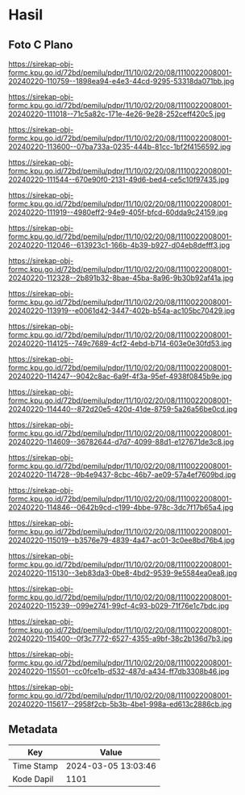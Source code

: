 # Hasil

## Foto C Plano

https://sirekap-obj-formc.kpu.go.id/72bd/pemilu/pdpr/11/10/02/20/08/1110022008001-20240220-110759--1898ea94-e4e3-44cd-9295-53318da071bb.jpg

https://sirekap-obj-formc.kpu.go.id/72bd/pemilu/pdpr/11/10/02/20/08/1110022008001-20240220-111018--71c5a82c-171e-4e26-9e28-252ceff420c5.jpg

https://sirekap-obj-formc.kpu.go.id/72bd/pemilu/pdpr/11/10/02/20/08/1110022008001-20240220-113600--07ba733a-0235-444b-81cc-1bf2f4156592.jpg

https://sirekap-obj-formc.kpu.go.id/72bd/pemilu/pdpr/11/10/02/20/08/1110022008001-20240220-111544--670e90f0-2131-49d6-bed4-ce5c10f97435.jpg

https://sirekap-obj-formc.kpu.go.id/72bd/pemilu/pdpr/11/10/02/20/08/1110022008001-20240220-111919--4980eff2-94e9-405f-bfcd-60dda9c24159.jpg

https://sirekap-obj-formc.kpu.go.id/72bd/pemilu/pdpr/11/10/02/20/08/1110022008001-20240220-112046--613923c1-166b-4b39-b927-d04eb8defff3.jpg

https://sirekap-obj-formc.kpu.go.id/72bd/pemilu/pdpr/11/10/02/20/08/1110022008001-20240220-112328--2b891b32-8bae-45ba-8a96-9b30b92af41a.jpg

https://sirekap-obj-formc.kpu.go.id/72bd/pemilu/pdpr/11/10/02/20/08/1110022008001-20240220-113919--e0061d42-3447-402b-b54a-ac105bc70429.jpg

https://sirekap-obj-formc.kpu.go.id/72bd/pemilu/pdpr/11/10/02/20/08/1110022008001-20240220-114125--749c7689-4cf2-4ebd-b714-603e0e30fd53.jpg

https://sirekap-obj-formc.kpu.go.id/72bd/pemilu/pdpr/11/10/02/20/08/1110022008001-20240220-114247--9042c8ac-6a9f-4f3a-95ef-4938f0845b9e.jpg

https://sirekap-obj-formc.kpu.go.id/72bd/pemilu/pdpr/11/10/02/20/08/1110022008001-20240220-114440--872d20e5-420d-41de-8759-5a26a56be0cd.jpg

https://sirekap-obj-formc.kpu.go.id/72bd/pemilu/pdpr/11/10/02/20/08/1110022008001-20240220-114609--36782644-d7d7-4099-88d1-e127671de3c8.jpg

https://sirekap-obj-formc.kpu.go.id/72bd/pemilu/pdpr/11/10/02/20/08/1110022008001-20240220-114728--9b4e9437-8cbc-46b7-ae09-57a4ef7609bd.jpg

https://sirekap-obj-formc.kpu.go.id/72bd/pemilu/pdpr/11/10/02/20/08/1110022008001-20240220-114846--0642b9cd-c199-4bbe-978c-3dc7f17b65a4.jpg

https://sirekap-obj-formc.kpu.go.id/72bd/pemilu/pdpr/11/10/02/20/08/1110022008001-20240220-115019--b3576e79-4839-4a47-ac01-3c0ee8bd76b4.jpg

https://sirekap-obj-formc.kpu.go.id/72bd/pemilu/pdpr/11/10/02/20/08/1110022008001-20240220-115130--3eb83da3-0be8-4bd2-9539-9e5584ea0ea8.jpg

https://sirekap-obj-formc.kpu.go.id/72bd/pemilu/pdpr/11/10/02/20/08/1110022008001-20240220-115239--099e2741-99cf-4c93-b029-71f76e1c7bdc.jpg

https://sirekap-obj-formc.kpu.go.id/72bd/pemilu/pdpr/11/10/02/20/08/1110022008001-20240220-115400--0f3c7772-6527-4355-a9bf-38c2b136d7b3.jpg

https://sirekap-obj-formc.kpu.go.id/72bd/pemilu/pdpr/11/10/02/20/08/1110022008001-20240220-115501--cc0fce1b-d532-487d-a434-ff7db3308b46.jpg

https://sirekap-obj-formc.kpu.go.id/72bd/pemilu/pdpr/11/10/02/20/08/1110022008001-20240220-115617--2958f2cb-5b3b-4be1-998a-ed613c2886cb.jpg


## Metadata

| Key        | Value               |
| ---------- | ------------------- |
| Time Stamp | 2024-03-05 13:03:46 |
| Kode Dapil | 1101                |



